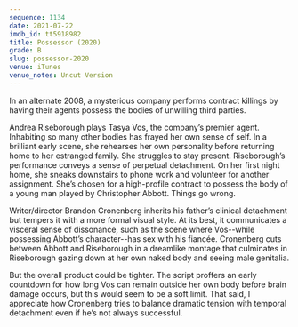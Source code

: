 ```yaml
---
sequence: 1134
date: 2021-07-22
imdb_id: tt5918982
title: Possessor (2020)
grade: B
slug: possessor-2020
venue: iTunes
venue_notes: Uncut Version
---
```


In an alternate 2008, a mysterious company performs contract killings by having their agents possess the bodies of unwilling third parties.

<!-- end -->

Andrea Riseborough plays Tasya Vos, the company’s premier agent. Inhabiting so many other bodies has frayed her own sense of self. In a brilliant early scene, she rehearses her own personality before returning home to her estranged family. She struggles to stay present. Riseborough’s performance conveys a sense of perpetual detachment. On her first night home, she sneaks downstairs to phone work and volunteer for another assignment. She’s chosen for a high-profile contract to possess the body of a young man played by Christopher Abbott. Things go wrong.

Writer/director Brandon Cronenberg inherits his father’s clinical detachment but tempers it with a more formal visual style. At its best, it communicates a visceral sense of dissonance, such as the scene where Vos--while possessing Abbott’s character--has sex with his fiancée. Cronenberg cuts between Abbott and Riseborough in a dreamlike montage that culminates in Riseborough gazing down at her own naked body and seeing male genitalia.

But the overall product could be tighter. The script proffers an early countdown for how long Vos can remain outside her own body before brain damage occurs, but this would seem to be a soft limit. That said, I appreciate how Cronenberg tries to balance dramatic tension with temporal detachment even if he’s not always successful.
